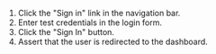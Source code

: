 1. Click the "Sign in" link in the navigation bar.
2. Enter test credentials in the login form.
3. Click the "Sign In" button.
4. Assert that the user is redirected to the dashboard.